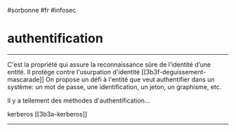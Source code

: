 #sorbonne #fr #infosec 
# authentification
---
C'est la propriété qui assure la reconnaissance sûre de l’identité d’une entité. Il protège contre l'usurpation d'identité [[3b3f-deguissement-mascarade]]
On propose un défi à l'entité que veut authentifier dans un système: un mot de passe, une identification, un jeton, un graphisme, etc.


Il y a tellement des méthodes d'authentification...

kerberos [[3b3a-kerberos]]

---
